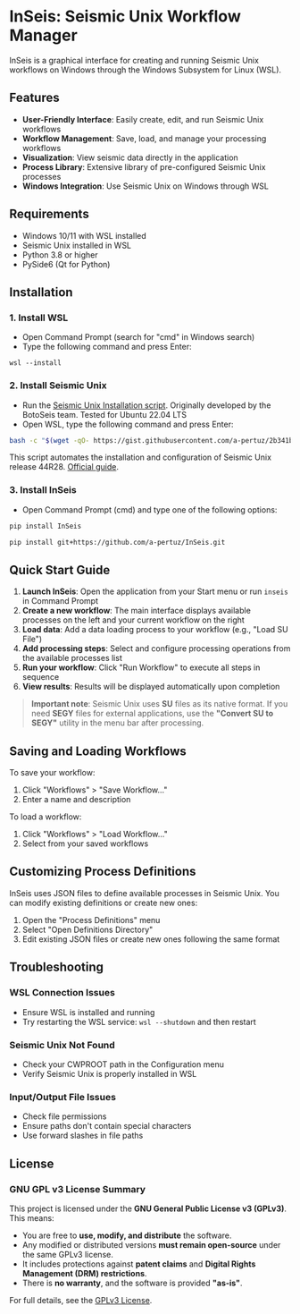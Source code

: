 # InSeis: Seismic Unix Workflow Manager

InSeis is a graphical interface for creating and running Seismic Unix workflows on Windows through the Windows Subsystem for Linux (WSL).

## Features

- **User-Friendly Interface**: Easily create, edit, and run Seismic Unix workflows
- **Workflow Management**: Save, load, and manage your processing workflows
- **Visualization**: View seismic data directly in the application
- **Process Library**: Extensive library of pre-configured Seismic Unix processes
- **Windows Integration**: Use Seismic Unix on Windows through WSL

## Requirements

- Windows 10/11 with WSL installed
- Seismic Unix installed in WSL
- Python 3.8 or higher
- PySide6 (Qt for Python)

## Installation

### 1. Install WSL
 
- Open Command Prompt (search for "cmd" in Windows search)
- Type the following command and press Enter:

```
wsl --install
```

### 2. Install Seismic Unix

- Run the [Seismic Unix Installation script](https://gist.github.com/a-pertuz/2b341bc8af2a37cde820d829f2789d99). Originally developed by the BotoSeis team. Tested for Ubuntu 22.04 LTS
- Open WSL, type the following command and press Enter:

```bash
bash -c "$(wget -qO- https://gist.githubusercontent.com/a-pertuz/2b341bc8af2a37cde820d829f2789d99/raw/install_seismic_unix.sh)"
```
This script automates the installation and configuration of Seismic Unix release 44R28. [Official guide](https://wiki.seismic-unix.org/sudoc:su_installation).

### 3. Install InSeis

 - Open Command Prompt (cmd) and type one of the following options:

```bash
pip install InSeis
```

```bash
pip install git+https://github.com/a-pertuz/InSeis.git
```


## Quick Start Guide

1. **Launch InSeis**: Open the application from your Start menu or run `inseis` in Command Prompt
2. **Create a new workflow**: The main interface displays available processes on the left and your current workflow on the right
3. **Load data**: Add a data loading process to your workflow (e.g., "Load SU File")
4. **Add processing steps**: Select and configure processing operations from the available processes list
5. **Run your workflow**: Click "Run Workflow" to execute all steps in sequence
6. **View results**: Results will be displayed automatically upon completion

> **Important note**: Seismic Unix uses **SU** files as its native format. If you need **SEGY** files for external applications, use the **"Convert SU to SEGY"** utility in the menu bar after processing.


## Saving and Loading Workflows

To save your workflow:
1. Click "Workflows" > "Save Workflow..."
2. Enter a name and description

To load a workflow:
1. Click "Workflows" > "Load Workflow..."
2. Select from your saved workflows

## Customizing Process Definitions

InSeis uses JSON files to define available processes in Seismic Unix. You can modify existing definitions or create new ones:

1. Open the "Process Definitions" menu
2. Select "Open Definitions Directory"
3. Edit existing JSON files or create new ones following the same format

## Troubleshooting

### WSL Connection Issues

- Ensure WSL is installed and running
- Try restarting the WSL service: `wsl --shutdown` and then restart

### Seismic Unix Not Found

- Check your CWPROOT path in the Configuration menu
- Verify Seismic Unix is properly installed in WSL

### Input/Output File Issues

- Check file permissions
- Ensure paths don't contain special characters
- Use forward slashes in file paths

## License

### GNU GPL v3 License Summary  

This project is licensed under the **GNU General Public License v3 (GPLv3)**. This means:  

- You are free to **use, modify, and distribute** the software.  
- Any modified or distributed versions **must remain open-source** under the same GPLv3 license.  
- It includes protections against **patent claims** and **Digital Rights Management (DRM) restrictions**.  
- There is **no warranty**, and the software is provided **"as-is"**.  

For full details, see the [GPLv3 License](https://www.gnu.org/licenses/gpl-3.0.html).
